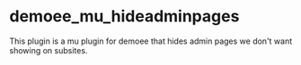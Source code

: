 # demoee_mu_hideadminpages
This plugin is a mu plugin for demoee that hides admin pages we don't want showing on subsites.
